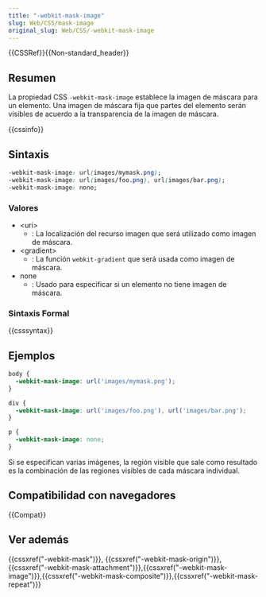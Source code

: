 ```yaml
---
title: "-webkit-mask-image"
slug: Web/CSS/mask-image
original_slug: Web/CSS/-webkit-mask-image
---
```


{{CSSRef}}{{Non-standard_header}}

## Resumen

La propiedad CSS `-webkit-mask-image` establece la imagen de máscara para un elemento. Una imagen de máscara fija que partes del elemento serán visibles de acuerdo a la transparencia de la imagen de máscara.

{{cssinfo}}

## Sintaxis

```css
-webkit-mask-image: url(images/mymask.png);
-webkit-mask-image: url(images/foo.png), url(images/bar.png);
-webkit-mask-image: none;
```

### Valores

- \<uri>
  - : La localización del recurso imagen que será utilizado como imagen de máscara.
- \<gradient>
  - : La función `webkit-gradient` que será usada como imagen de máscara.
- none
  - : Usado para especificar si un elemento no tiene imagen de máscara.

### Sintaxis Formal

{{csssyntax}}

## Ejemplos

```css
body {
  -webkit-mask-image: url('images/mymask.png');
}

div {
  -webkit-mask-image: url('images/foo.png'), url('images/bar.png');
}

p {
  -webkit-mask-image: none;
}
```

Si se especifican varias imágenes, la región visible que sale como resultado es la combinación de las regiones visibles de cada máscara individual.

## Compatibilidad con navegadores

{{Compat}}

## Ver además

{{cssxref("-webkit-mask")}}, {{cssxref("-webkit-mask-origin")}}, {{cssxref("-webkit-mask-attachment")}},{{cssxref("-webkit-mask-image")}},{{cssxref("-webkit-mask-composite")}},{{cssxref("-webkit-mask-repeat")}}
